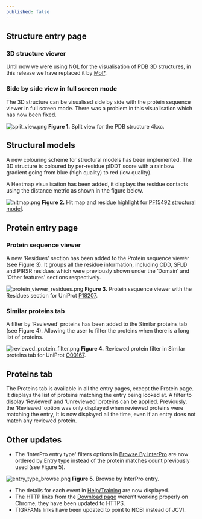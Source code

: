 ```yaml
---
published: false
---
```


## Structure entry page

### 3D structure viewer
Until now we were using NGL for the visualisation of PDB 3D structures, in this release we have replaced it by [Mol*](https://molstar.org/).

### Side by side view in full screen mode
The 3D structure can be visualised side by side with the protein sequence viewer in full screen mode. There was a problem in this visualisation which has now been fixed.

![split_view.png]({{site.baseurl}}/assets/media/images/posts/split_view.png)
**Figure 1.** Split view for the PDB structure 4kxc.

## Structural models
A new colouring scheme for structural models has been implemented. The 3D structure is coloured by per-residue plDDT score with a rainbow gradient going from blue (high quality) to red (low quality).

A Heatmap visualisation has been added, it displays the residue contacts using the distance metric as shown in the figure below.

![hitmap.png]({{site.baseurl}}/assets/media/images/posts/hitmap.png)
**Figure 2.** Hit map and residue highlight for [PF15492 structural model](https://www.ebi.ac.uk/interpro/entry/pfam/PF15492/model/). 


## Protein entry page

### Protein sequence viewer
A new 'Residues' section has been added to the Protein sequence viewer (see Figure 3). It groups all the residue information, including CDD, SFLD and PIRSR residues which were previously shown under the ‘Domain’ and  'Other features' sections respectively.

![protein_viewer_residues.png]({{site.baseurl}}/assets/media/images/posts/protein_viewer_residues.png)
**Figure 3.** Protein sequence viewer with the Residues section for UniProt [P18207](https://www.ebi.ac.uk/interpro/protein/reviewed/P18207/).

### Similar proteins tab
A filter by ‘Reviewed’ proteins has been added to the Similar proteins tab (see Figure 4). Allowing the user to filter the proteins when there is a long list of proteins.

![reviewed_protein_filter.png]({{site.baseurl}}/assets/media/images/posts/reviewed_protein_filter.png)
**Figure 4.** Reviewed protein filter in Similar proteins tab for UniProt [O00167](https://www.ebi.ac.uk/interpro/protein/reviewed/O00167/similar_proteins/#table).


## Proteins tab
The Proteins tab is available in all the entry pages, except the Protein page. It displays the list of proteins matching the entry being looked at. A filter to display ‘Reviewed’ and ‘Unreviewed’ proteins can be applied. Previously, the ‘Reviewed’ option was only displayed when reviewed proteins were matching the entry, It is now displayed all the time, even if an entry does not match any reviewed protein.


## Other updates

- The 'InterPro entry type' filters options in [Browse By InterPro](https://www.ebi.ac.uk/interpro/entry/InterPro/#table) are now ordered by Entry type instead of the protein matches count previously used (see Figure 5).

![entry_type_browse.png]({{site.baseurl}}/assets/media/images/posts/entry_type_browse.png)
**Figure 5.** Browse by InterPro entry.

- The details for each event in [Help/Training](https://www.ebi.ac.uk/interpro/help/training/) are now displayed.
- The HTTP links from the [Download page](https://www.ebi.ac.uk/interpro/download/) weren’t working properly on Chrome, they have been updated to HTTPS.
- TIGRFAMs links have been updated to point to NCBI instead of JCVI.


